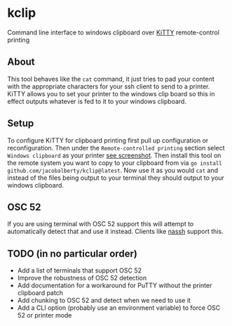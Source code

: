 # kclip
Command line interface to windows clipboard over [KiTTY](http://www.9bis.net/kitty/#!index.md) remote-control printing

## About
This tool behaves like the `cat` command, it just tries to pad your content with the appropriate characters for your ssh client to send to a printer. KiTTY allows you to set your printer to the windows clip board so this in effect outputs whatever is fed to it to your windows clipboard.

## Setup
To configure KiTTY for clipboard printing first pull up configuration or reconfiguration. Then under the `Remote-controlled printing` section select `Windows clipboard` as your printer [see screenshot](doc/termcfg.png). Then install this tool on the remote system you want to copy to your clipboard from via `go install github.com/jacobalberty/kclip@latest`. Now use it as you would `cat` and instead of the files being output to your terminal they should output to your windows clipboard.

## OSC 52
If you are using terminal with OSC 52 support this will attempt to automatically detect that and use it instead. Clients like [nassh](https://chromium.googlesource.com/apps/libapps/+/master/nassh) support this.

## TODO (in no particular order)

* Add a list of terminals that support OSC 52
* Improve the robustness of OSC 52 detection
* Add documentation for a workaround for PuTTY without the printer clipboard patch
* Add chunking to OSC 52 and detect when we need to use it
* Add a CLI option (probably use an environment variable) to force OSC 52 or printer mode
